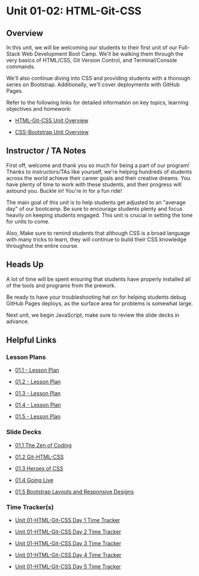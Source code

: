 # Unit 01-02: HTML-Git-CSS

## Overview

In this unit, we will be welcoming our students to their first unit of our Full-Stack Web Development Boot Camp. We'll be walking them through the very basics of HTML/CSS, Git Version Control, and Terminal/Console commands.

We'll also continue diving into CSS and providing students with a thorough series on Bootstrap. Additionally, we'll cover deployments with GitHub Pages.

Refer to the following links for detailed information on key topics, learning objectives and homework:

  * [HTML-Git-CSS Unit Overview](../../../01-Class-Content/01-HTML-Git-CSS/README.md)

  * [CSS-Bootstrap Unit Overview](../../../01-Class-Content/02-CSS-Bootstrap/README.md)

## Instructor / TA Notes

First off, welcome and thank you so much for being a part of our program! Thanks to instructors/TAs like yourself, we're helping hundreds of students across the world achieve their career goals and their creative dreams. You have plenty of time to work with these students, and their progress will astound you. Buckle in! You're in for a fun ride!

The main goal of this unit is to help students get adjusted to an "average day" of our bootcamp. Be sure to encourage students plenty and focus heavily on keeping students engaged. This unit is crucial in setting the tone for units to come.

Also, Make sure to remind students that although CSS is a broad language with many tricks to learn, they will continue to build their CSS knowledge throughout the entire course.

## Heads Up

A lot of time will be spent ensuring that students have properly installed all of the tools and programs from the prework.

Be ready to have your troubleshooting hat on for helping students debug GitHub Pages deploys, as the surface area for problems is somewhat large.

Next unit, we begin JavaScript, make sure to review the slide decks in advance.

## Helpful Links

### Lesson Plans

  * [01.1 - Lesson Plan](01-Day/01-Day-LessonPlan.md)

  * [01.2 - Lesson Plan](02-Day/02-Day-LessonPlan.md)

  * [01.3 - Lesson Plan](03-Day/03-Day-LessonPlan.md)

  * [01.4 - Lesson Plan](04-Day/04-Day-LessonPlan.md)

  * [01.5 - Lesson Plan](05-Day/05-Day-LessonPlan.md)

### Slide Decks

* [01.1 The Zen of Coding](https://docs.google.com/presentation/d/16w9IckM1lvu3L6qATB1XnkJU1bwNnVtQjXJNPfj9lDc/edit?usp=sharing)

* [01.2 Git-HTML-CSS](https://docs.google.com/presentation/d/1-503hnlqNaj-cPjVjq4KA2VyfbDlvcErquBc73qh_ug/edit?usp=sharing)

* [01.3 Heroes of CSS](https://docs.google.com/presentation/d/1KZAUUZv3TfMkQ0WvN3kJejCbm5EZcr9vqVWGM7x_WUA/edit?usp=sharing)

* [01.4 Going Live](https://docs.google.com/presentation/d/1_TFrS_Gy9-wAO3SIHrfpRys7ZRtuVt7PQFoSCslUiEw/edit?usp=sharing)

* [01.5 Bootstrap Layouts and Responsive Designs](https://docs.google.com/presentation/d/1D0UN5gkoBznFUz5RdtTz-PkMuCxaJPqE963ybguOPEc/edit?usp=sharing)

### Time Tracker(s)

  * [Unit 01-HTML-Git-CSS Day 1 Time Tracker](https://docs.google.com/spreadsheets/d/1q6IWOA9IWVEAVZDgITp6uDk0wMDm_yVSHqM6CtPEvSk/edit?usp=sharing)

  * [Unit 01-HTML-Git-CSS Day 2 Time Tracker](https://docs.google.com/spreadsheets/d/17iJQJG14grX0Mj9RAvdFQR5sBv5PgHMhe0VdwNyEF0E/edit?usp=sharing)

  * [Unit 01-HTML-Git-CSS Day 3 Time Tracker](https://docs.google.com/spreadsheets/d/10aVn2TGj08ji_fJ0G2sKhfS7EprRXF2Frvs-9punxN8/edit?usp=sharing)

  * [Unit 01-HTML-Git-CSS Day 4 Time Tracker](https://docs.google.com/spreadsheets/d/1N0ZeL_gR2-W_QwEwyegKS6HJTwqnPrHxnQoXOjRBoVs/edit?usp=sharing)

  * [Unit 01-HTML-Git-CSS Day 5 Time Tracker](https://docs.google.com/spreadsheets/d/1JMOlRLktISQF8jSzqkiUwRXOnoNUDcauwiOtsCH7ufg/edit?usp=sharing)
